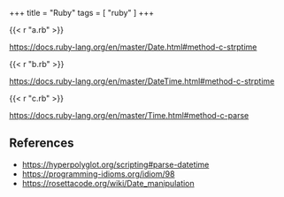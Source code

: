 +++
title = "Ruby"
tags = [ "ruby" ]
+++

{{< r "a.rb" >}}

<https://docs.ruby-lang.org/en/master/Date.html#method-c-strptime>

{{< r "b.rb" >}}

<https://docs.ruby-lang.org/en/master/DateTime.html#method-c-strptime>

{{< r "c.rb" >}}

<https://docs.ruby-lang.org/en/master/Time.html#method-c-parse>

## References

- <https://hyperpolyglot.org/scripting#parse-datetime>
- <https://programming-idioms.org/idiom/98>
- <https://rosettacode.org/wiki/Date_manipulation>
